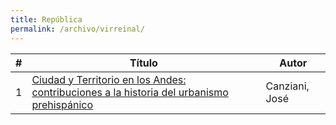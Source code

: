 ```yaml
---
title: República
permalink: /archivo/virreinal/
---
```



\# | Título | Autor
--- | --- | ---
1 | [Ciudad y Territorio en los Andes: contribuciones a la historia del urbanismo prehispánico](https://rhiap.github.io/archivo/ciudad_y_territorio_canziani/) | Canziani, José
